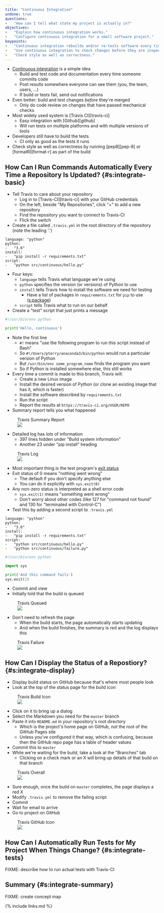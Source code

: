 ```yaml
---
title: "Continuous Integration"
undone: true
questions:
-   "How can I tell what state my project is actually in?"
objectives:
-   "Explain how continuous integration works."
-   "Configure continuous integration for a small software project."
keypoints:
-   "Continuous integration rebuilds and/or re-tests software every time something changes."
-   "Use continuous integration to check changes before they are inspected."
-   "Check style as well as correctness."
---
```


-   [Continuous integration](#g:continuous-integration) is a simple idea
    -   Build and test code and documentation every time someone commits code
    -   Post results somewhere everyone can see them (you, the team, users, ...)
    -   If build or tests fail, send out notifications
-   Even better: build and test changes *before* they're merged
    -   Only do code review on changes that have passed mechanical checks
-   Most widely used system is [Travis CI][travis-ci]
    -   Easy integration with [Github][github]
    -   Will run tests on multiple platforms and with multiple versions of tools
-   Developers still have to build the tests
    -   CI only as good as the tests it runs
-   Check style as well as correctness by running [pep8][pep-8] or [formatR][format-r] as part of the build

## How Can I Run Commands Automatically Every Time a Repository Is Updated? {#s:integrate-basic}

-   Tell Travis to care about your repository
    -   Log in to [Travis-CI][travis-ci] with your GitHub credentials
    -   On the left, beside "My Repositories", click "+" to add a new repository
    -   Find the repository you want to connect to Travis-CI
    -   Flick the switch
-   Create a file called `.travis.yml` in the root directory of the repository (note the leading '.')

```
language: "python"
python:
-   "3.6"
install:
-   "pip install -r requirements.txt"
script:
-   "python src/continuous/hello.py"
```

-   Four keys:
    -   `language` tells Travis what language we're using
    -   `python` specifies the version (or versions) of Python to use
    -   `install` tells Travis how to install the software we need for testing
        -   Have a list of packages in `requirements.txt` for `pip` to use ([s:package](#REF))
    -   `script` tells Travis what to run on our behalf
-   Create a "test" script that just prints a message

```python
#!/usr/bin/env python

print('Hello, continuous')
```

-   Note the first line
    -   `#!` means "use the following program to run this script instead of Bash"
    -   So `#!/Users/pterry/anaconda3/bin/python` would run a particular version of Python
    -   But `/usr/bin/env some_program_name` finds the program you want
    -   So if Python is installed somewhere else, this still works
-   Every time a commit is made to this branch, Travis will:
    -   Create a new Linux image
    -   Install the desired version of Python (or clone an existing image that has it, which is faster)
    -   Install the software described by `requirements.txt`
    -   Run the script
    -   Report the results at `https://travis-ci.org/USER/REPO`
-   Summary report tells you what happened

<figure id="f:integrate-summary"> <figcaption>Travis Summary Report</figcaption> <img src="../../figures/travis_summary.png"/> </figure>

-   Detailed log has *lots* of information
    -   397 lines hidden under "Build system information"
    -   Another 23 under "pip install" heading

<figure id="f:integrate-log"> <figcaption>Travis Log</figcaption> <img src="../../figures/travis_log.png"/> </figure>

-   Most important thing is the test program's [exit status](#g:exit-status)
-   Exit status of 0 means "nothing went wrong"
    -   The default if you don't specify anything else
    -   You can do it explicitly with `sys.exit(0)`
-   Any non-zero status is interpreted as a shell error code
    -   `sys.exit(1)` means "something went wrong"
    -   Don't worry about other codes (like 127 for "command not found" and 130 for "terminated with Control-C")
-   Test this by adding a second script to `.travis.yml`

```
language: "python"
python:
-   "3.6"
install:
-   "pip install -r requirements.txt"
script:
-   "python src/continuous/hello.py"
-   "python src/continuous/failure.py"
```
```python
#!/usr/bin/env python

import sys

print('And this command fails')
sys.exit(1)
```

-   Commit and view
-   Initially told that the build is queued

<figure id="f:integrate-queued"> <figcaption>Travis Queued</figcaption> <img src="../../figures/travis_queued.png"/> </figure>

-   Don't need to refresh the page
    -   When the build starts, the page automatically starts updating
    -   And when the build finishes, the summary is red and the log displays this

<figure id="f:integrate-failure"> <figcaption>Travis Failure</figcaption> <img src="../../figures/travis_failure.png"/> </figure>

## How Can I Display the Status of a Repostiory? {#s:integrate-display}

-   Display build status on GitHub because that's where most people look
-   Look at the top of the status page for the build icon

<figure id="f:integrate-build-icon"> <figcaption>Travis Build Icon</figcaption> <img src="../../figures/travis_build_icon.png"/> </figure>

-   Click on it to bring up a dialog
-   Select the Markdown you need for the `master` branch
-   Paste it into `README.md` in your repository's root directory
    -   Which is the project's home page on GitHub, *not* the root of the GitHub Pages site
    -   Unless you've configured it that way, which is confusing, because then the GitHub repo page has a table of header values
-   Commit this to `master`
-   While we're waiting for the build, take a look at the "Branches" tab
    -   Clicking on a check mark or an X will bring up details of that build on that branch

<figure id="f:integrate-overall"> <figcaption>Travis Overall</figcaption> <img src="../../figures/travis_overall.png"/> </figure>

-   Sure enough, once the build on `master` completes, the page displays a red X
-   Modify `.travis.yml` to remove the failing script
-   Commit
-   Wait for email to arrive
-   Go to project on GitHub

<figure id="f:integrate-github-icon"> <figcaption>Travis GitHub Icon</figcaption> <img src="../../figures/travis_github_icon.png"/> </figure>

## How Can I Automatically Run Tests for My Project When Things Change?  {#s:integrate-tests}

FIXME: describe how to run actual tests with Travis-CI

## Summary {#s:integrate-summary}

FIXME: create concept map

{% include links.md %}
